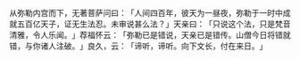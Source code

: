 从弥勒内宫而下，无著菩萨问曰：​「人间四百年，彼天为一昼夜，弥勒于一时中成就五百亿天子，证无生法忍。未审说甚么法？​」天亲曰：​「只说这个法，只是梵音清雅，令人乐闻。​」荐福怀云：​「弥勒已是错说，天亲已是错传。山僧今日将错就错，与你诸人注破。​」良久，云：​「谛听，谛听。向下文长，付在来日。​」